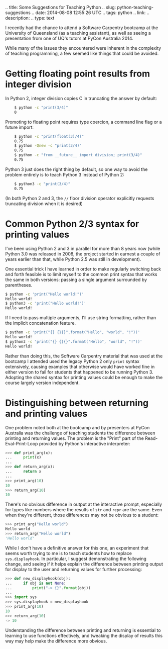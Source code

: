 .. title: Some Suggestions for Teaching Python
.. slug: python-teaching-suggestions
.. date: 2014-08-08 12:55:26 UTC
.. tags: python
.. link: 
.. description: 
.. type: text

I recently had the chance to attend a Software Carpentry bootcamp at the
University of Queensland (as a teaching assistant), as well as seeing a
presentation from one of UQ's tutors at PyCon Australia 2014.

While many of the issues they encountered were inherent in the complexity
of teaching programming, a few seemed like things that could be avoided.

# Getting floating point results from integer division

In Python 2, integer division copies C in truncating the answer by default:

```sh
    $ python -c "print(3/4)"
    0
```

Promoting to floating point requires type coercion, a command line flag
or a future import:

```sh
    $ python -c "print(float(3)/4)"
    0.75
    $ python -Qnew -c "print(3/4)"
    0.75
    $ python -c "from __future__ import division; print(3/4)"
    0.75
```

Python 3 just does the right thing by default, so one way to avoid the
problem entirely is to teach Python 3 instead of Python 2:

```sh
    $ python3 -c "print(3/4)"
    0.75
```

(In both Python 2 and 3, the `//` floor division operator explicitly
requests truncating division when it is desired)

# Common Python 2/3 syntax for printing values

I've been using Python 2 and 3 in parallel for more than 8 years now (while
Python 3.0 was released in 2008, the project started in earnest a couple
of years earlier than that, while Python 2.5 was still in development).

One essential trick I have learned in order to make regularly switching back
and forth feasible is to limit myself to the common print syntax that works
the same in both versions: passing a single argument surrounded by
parentheses.

```sh
$ python -c 'print("Hello world!")'
Hello world!
$ python3 -c 'print("Hello world!")'
Hello world!
```

If I need to pass multiple arguments, I'll use string formatting, rather
than the implicit concatenation feature.

```sh
$ python -c 'print("{} {}{}".format("Hello", "world", "!"))'
Hello world!
$ python3 -c 'print("{} {}{}".format("Hello", "world", "!"))'
Hello world!
```

Rather than doing this, the Software Carpentry material that was used at the
bootcamp I attended used the legacy Python 2 only `print` syntax extensively,
causing examples that otherwise would have worked fine in either version to
fail for students that happened to be running Python 3. Adopting the shared
syntax for printing values could be enough to make the course largely
version independent.

# Distinguishing between returning and printing values

One problem noted both at the bootcamp and by presenters at PyCon Australia
was the challenge of teaching students the difference between printing and
returning values. The problem is the "Print" part of the Read-Eval-Print-Loop
provided by Python's interactive interpreter:

```python
>>> def print_arg(x):
...     print(x)
...
>>> def return_arg(x):
...     return x
...
>>> print_arg(10)
10
>>> return_arg(10)
10
```

There's no obvious difference in output at the interactive prompt, especially
for types like numbers where the results of `str` and `repr` are the same.
Even when they're different, those differences may not be obvious to a
student:

```python
>>> print_arg("Hello world")
Hello world
>>> return_arg("Hello world")
'Hello world'
```

While I don't have a definitive answer for this one, an experiment that seems
worth trying to me is to teach students how to replace `sys.displayhook`. In
particular, I suggest demonstrating the following change, and seeing if it
helps explain the difference between printing output for display to the user
and returning values for further processing:

```python
>>> def new_displayhook(obj):
...     if obj is not None:
...         print("-> {}".format(obj))
...
>>> import sys
>>> sys.displayhook = new_displayhook
>>> print_arg(10)
10
>>> return_arg(10)
-> 10
```

Understanding the difference between printing and returning is essential to
learning to use functions effectively, and tweaking the display of results
this way may help make the difference more obvious.


